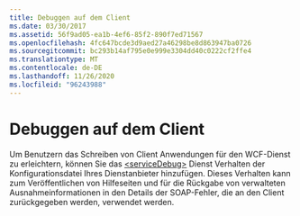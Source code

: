 ```yaml
---
title: Debuggen auf dem Client
ms.date: 03/30/2017
ms.assetid: 56f9ad05-ea1b-4ef6-85f2-890f7ed71567
ms.openlocfilehash: 4fc647bcde3d9aed27a46298be8d863947ba0726
ms.sourcegitcommit: bc293b14af795e0e999e3304dd40c0222cf2ffe4
ms.translationtype: MT
ms.contentlocale: de-DE
ms.lasthandoff: 11/26/2020
ms.locfileid: "96243988"
---
```

# <a name="debugging-on-the-client"></a>Debuggen auf dem Client

Um Benutzern das Schreiben von Client Anwendungen für den WCF-Dienst zu erleichtern, können Sie das [\<serviceDebug>](../../../configure-apps/file-schema/wcf/servicedebug.md) Dienst Verhalten der Konfigurationsdatei Ihres Dienstanbieter hinzufügen. Dieses Verhalten kann zum Veröffentlichen von Hilfeseiten und für die Rückgabe von verwalteten Ausnahmeinformationen in den Details der SOAP-Fehler, die an den Client zurückgegeben werden, verwendet werden.
